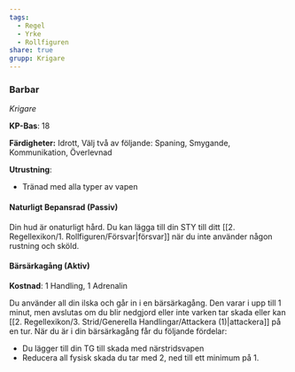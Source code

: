 ```yaml
---
tags:
  - Regel
  - Yrke
  - Rollfiguren
share: true
grupp: Krigare
---
```

### Barbar
*Krigare*

**KP-Bas**: 18

**Färdigheter:** Idrott, Välj två av följande: Spaning, Smygande, Kommunikation, Överlevnad

**Utrustning**:
- Tränad med alla typer av vapen

#### Naturligt Bepansrad (Passiv)
Din hud är onaturligt hård. Du kan lägga till din STY till ditt [[2. Regellexikon/1. Rollfiguren/Försvar|försvar]] när du inte använder någon rustning och sköld.

#### Bärsärkagång (Aktiv)
**Kostnad**: 1 Handling, 1 Adrenalin

Du använder all din ilska och går in i en bärsärkagång. Den varar i upp till 1 minut, men avslutas om du blir nedgjord eller inte varken tar skada eller kan [[2. Regellexikon/3. Strid/Generella Handlingar/Attackera (1)|attackera]] på en tur. När du är i din bärsärkagång får du följande fördelar:
- Du lägger till din TG till skada med närstridsvapen 
- Reducera all fysisk skada du tar med 2, ned till ett minimum på 1. 
